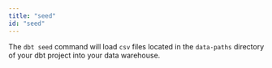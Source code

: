 ```yaml
---
title: "seed"
id: "seed"
---
```


The `dbt seed` command will load `csv` files located in the `data-paths` directory of your dbt project into your data warehouse.